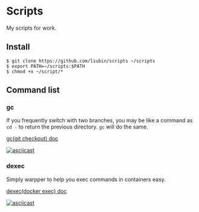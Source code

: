 # Scripts

My scripts for work.

## Install

```
$ git clone https://github.com/liubin/scripts ~/scripts
$ export PATH=~/scripts:$PATH
$ chmod +x ~/script/*
```

## Command list

### gc

If you frequently switch with two branches, you may be like a command as `cd -` to return the previous directory. `gc` will do the same.

[gc(git checkout) doc](docs/gc.md)

[![asciicast](https://asciinema.org/a/drprjbjaz46py8db8brea1muu.png)](https://asciinema.org/a/drprjbjaz46py8db8brea1muu)

### dexec

Simply warpper to help you exec commands in containers easy.

[dexec(docker exec) doc](docs/dexec.md)

[![asciicast](https://asciinema.org/a/b9bxcyf4iamfnoc8wzu3udm3i.png)](https://asciinema.org/a/b9bxcyf4iamfnoc8wzu3udm3i)